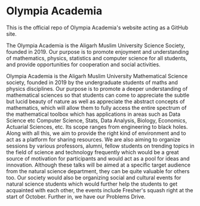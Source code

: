 # Olympia Academia
This is the official repo of Olympia Academia's website acting as a GitHub site.

The Olympia Academia is the Aligarh Muslim University Science Society, founded in 2019. Our purpose is to promote enjoyment and understanding of mathematics, physics, statistics and computer science for all students, and provide opportunities for cooperation and social activities.

Olympia Academia is the Aligarh Muslim University Mathematical Science society, founded in 2019 by the undergraduate students of maths and physics disciplines. Our purpose is to promote a deeper understanding of mathematical sciences so that students can come to appreciate the subtle but lucid beauty of nature as well as appreciate the abstract concepts of mathematics, which will allow them to fully access the entire spectrum of the mathematical toolbox which has applications in areas such as Data Science etc Computer Science, Stats, Data Analysis, Biology, Economics, Actuarial Sciences, etc. Its scope ranges from engineering to black holes. Along with all this, we aim to provide the right kind of environment and to act as a platform for sharing resources.
We are also aiming to organize sessions by various professors, alumni, fellow students on trending topics in the field of science and technology frequently which would be a great source of motivation for participants and would act as a pool for ideas and innovation. Although these talks will be aimed at a specific target audience from the natural science department, they can be quite valuable for others too.
Our society would also be organizing social and cultural events for natural science students which would further help the students to get acquainted with each other, the events include Fresher's squash right at the start of October. Further in, we have our Problems Drive.
